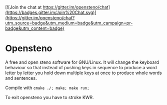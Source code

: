 [![Join the chat at https://gitter.im/opensteno/chat](https://badges.gitter.im/Join%20Chat.svg)](https://gitter.im/opensteno/chat?utm_source=badge&utm_medium=badge&utm_campaign=pr-badge&utm_content=badge)
# Opensteno
A free and open steno software for GNU/Linux. It will change the keyboard behaviour so that instead of pushing keys
in sequence to produce a word letter by letter you hold down multiple keys at once to produce whole words and sentences.

Compile with
```cmake ./; make; make run;```

To exit opensteno you have to stroke KWR.

